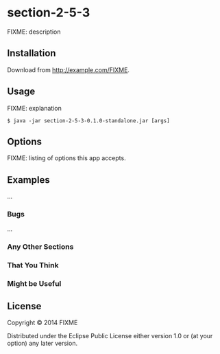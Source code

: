 # section-2-5-3

FIXME: description

## Installation

Download from http://example.com/FIXME.

## Usage

FIXME: explanation

    $ java -jar section-2-5-3-0.1.0-standalone.jar [args]

## Options

FIXME: listing of options this app accepts.

## Examples

...

### Bugs

...

### Any Other Sections
### That You Think
### Might be Useful

## License

Copyright © 2014 FIXME

Distributed under the Eclipse Public License either version 1.0 or (at
your option) any later version.
